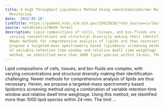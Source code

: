 ```yaml
---
title: A High Throughput Lipidomics Method Using <em>Scheduled</em> Multiple Reaction
  Monitoring
date: '2022-05-28'
linkTitle: https://pubmed.ncbi.nlm.nih.gov/35625636/?utm_source=curl&utm_medium=rss&utm_campaign=pubmed-2&utm_content=1Zkrxt7ktlCbHBXEV3v65xxSnkSWNsJ1A6Fq3gBniKhGfIUslK&fc=20210907212339&ff=20220531212847&v=2.17.6
source: metablomics[MeSH Terms]
description: Lipid compositions of cells, tissues, and bio-fluids are complex, with
  varying concentrations and structural diversity making their identification challenging.
  Newer methods for comprehensive analysis of lipids are thus necessary. Herein, we
  propose a targeted-mass spectrometry based lipidomics screening method using a combination
  of variable retention time window and relative dwell time weightage. Using this
  method, we identified more than 1000 lipid species within 24-min. The limit ...
---
```

Lipid compositions of cells, tissues, and bio-fluids are complex, with varying concentrations and structural diversity making their identification challenging. Newer methods for comprehensive analysis of lipids are thus necessary. Herein, we propose a targeted-mass spectrometry based lipidomics screening method using a combination of variable retention time window and relative dwell time weightage. Using this method, we identified more than 1000 lipid species within 24-min. The limit ...